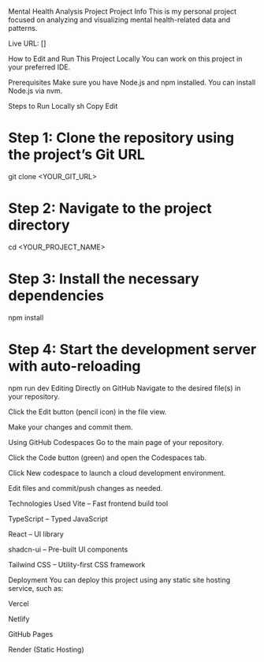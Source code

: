 Mental Health Analysis Project
Project Info
This is my personal project focused on analyzing and visualizing mental health-related data and patterns.

Live URL: []

How to Edit and Run This Project Locally
You can work on this project in your preferred IDE.

Prerequisites
Make sure you have Node.js and npm installed.
You can install Node.js via nvm.

Steps to Run Locally
sh
Copy
Edit
# Step 1: Clone the repository using the project’s Git URL
git clone <YOUR_GIT_URL>

# Step 2: Navigate to the project directory
cd <YOUR_PROJECT_NAME>

# Step 3: Install the necessary dependencies
npm install

# Step 4: Start the development server with auto-reloading
npm run dev
Editing Directly on GitHub
Navigate to the desired file(s) in your repository.

Click the Edit button (pencil icon) in the file view.

Make your changes and commit them.

Using GitHub Codespaces
Go to the main page of your repository.

Click the Code button (green) and open the Codespaces tab.

Click New codespace to launch a cloud development environment.

Edit files and commit/push changes as needed.

Technologies Used
Vite – Fast frontend build tool

TypeScript – Typed JavaScript

React – UI library

shadcn-ui – Pre-built UI components

Tailwind CSS – Utility-first CSS framework

Deployment
You can deploy this project using any static site hosting service, such as:

Vercel

Netlify

GitHub Pages

Render (Static Hosting)

